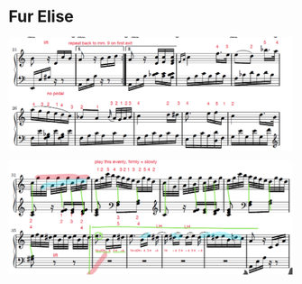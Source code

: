 # Fur Elise





![](../.gitbook/assets/image%20%2863%29.png)







![](../.gitbook/assets/image%20%2864%29.png)



